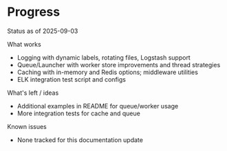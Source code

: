 # Progress

Status as of 2025-09-03

What works
- Logging with dynamic labels, rotating files, Logstash support
- Queue/Launcher with worker store improvements and thread strategies
- Caching with in-memory and Redis options; middleware utilities
- ELK integration test script and configs

What's left / ideas
- Additional examples in README for queue/worker usage
- More integration tests for cache and queue

Known issues
- None tracked for this documentation update
